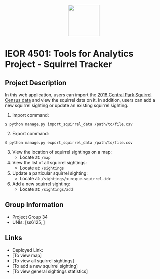 <div align="center">
<img src="https://encrypted-tbn0.gstatic.com/images?q=tbn:ANd9GcSNlDe4ZXrWpa4vFKWNbxL-5f7BHCThyatBtK2gHrAq2IkpQKGq&s" width = "100" height = "100">
</div>

# IEOR 4501: Tools for Analytics Project - Squirrel Tracker 
## Project Description
In this web application, users can import the [2018 Central Park Squirrel Census data](https://data.cityofnewyork.us/Environment/2018-Central-Park-Squirrel-Census-Squirrel-Data/vfnx-vebw) and view the squirrel data on it. In addition, users can add a new squirrel sighting or update an existing squirrel sighting. 

1. Import command:
```
$ python manage.py import_squirrel_data /path/to/file.csv
```
2. Export command:
```
$ python manage.py export_squirrel_data /path/to/file.csv
```
3. View the location of squirrel sightings on a map:
   - Locate at: ```/map```
4. View the list of all squirrel sightings:
   - Locate at: ```/sightings```
5. Update a particular squirrel sighting:
   - Locate at: ```/sightings/<unique-squirrel-id>```
6. Add a new squirrel sighting:
   - Locate at: ```/sightings/add```



## Group Information
- Project Group 34
- UNIs: [ss6125, ]


## Links 
- Deployed Link: 
- [To view map]
- [To view all squirrel sightings]
- [To add a new squirrel sighting]
- [To view general sightings statistics]
